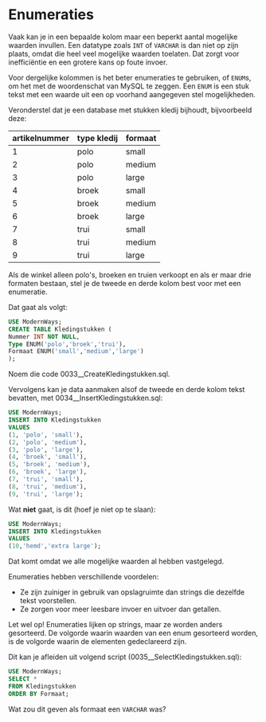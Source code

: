 # Enumeraties
Vaak kan je in een bepaalde kolom maar een beperkt aantal mogelijke waarden invullen. Een datatype zoals `INT` of `VARCHAR` is dan niet op zijn plaats, omdat die heel veel mogelijke waarden toelaten. Dat zorgt voor inefficiëntie en een grotere kans op foute invoer.

Voor dergelijke kolommen is het beter enumeraties te gebruiken, of `ENUM`s, om het met de woordenschat van MySQL te zeggen. Een `ENUM` is een stuk tekst met een waarde uit een op voorhand aangegeven stel mogelijkheden.

Veronderstel dat je een database met stukken kledij bijhoudt, bijvoorbeeld deze:

| artikelnummer | type kledij | formaat |
|---------------|-------------|---------|
| 1             | polo        | small   |
| 2             | polo        | medium  |
| 3             | polo        | large   |
| 4             | broek       | small   |
| 5             | broek       | medium  |
| 6             | broek       | large   |
| 7             | trui        | small   |
| 8             | trui        | medium  |
| 9             | trui        | large   |

Als de winkel alleen polo's, broeken en truien verkoopt en als er maar drie formaten bestaan, stel je de tweede en derde kolom best voor met een enumeratie.

Dat gaat als volgt:

```sql
USE ModernWays;
CREATE TABLE Kledingstukken (
Nummer INT NOT NULL,
Type ENUM('polo','broek','trui'),
Formaat ENUM('small','medium','large')
);
```

Noem die code 0033\_\_CreateKledingstukken.sql.

Vervolgens kan je data aanmaken alsof de tweede en derde kolom tekst bevatten, met 0034\_\_InsertKledingstukken.sql:

```sql
USE ModernWays;
INSERT INTO Kledingstukken
VALUES
(1, 'polo', 'small'),
(2, 'polo', 'medium'),
(3, 'polo', 'large'),
(4, 'broek', 'small'),
(5, 'broek', 'medium'),
(6, 'broek', 'large'),
(7, 'trui', 'small'),
(8, 'trui', 'medium'),
(9, 'trui', 'large');
```

Wat **niet** gaat, is dit (hoef je niet op te slaan):
```sql
USE ModernWays;
INSERT INTO Kledingstukken
VALUES
(10,'hemd','extra large');
```

Dat komt omdat we alle mogelijke waarden al hebben vastgelegd.

Enumeraties hebben verschillende voordelen:
* Ze zijn zuiniger in gebruik van opslagruimte dan strings die dezelfde tekst voorstellen.
* Ze zorgen voor meer leesbare invoer en uitvoer dan getallen.

Let wel op! Enumeraties lijken op strings, maar ze worden anders gesorteerd. De volgorde waarin waarden van een enum gesorteerd worden, is de volgorde waarin de elementen gedeclareerd zijn.

Dit kan je afleiden uit volgend script (0035\_\_SelectKledingstukken.sql):

```sql
USE ModernWays;
SELECT *
FROM Kledingstukken
ORDER BY Formaat;
```

Wat zou dit geven als formaat een `VARCHAR` was?
